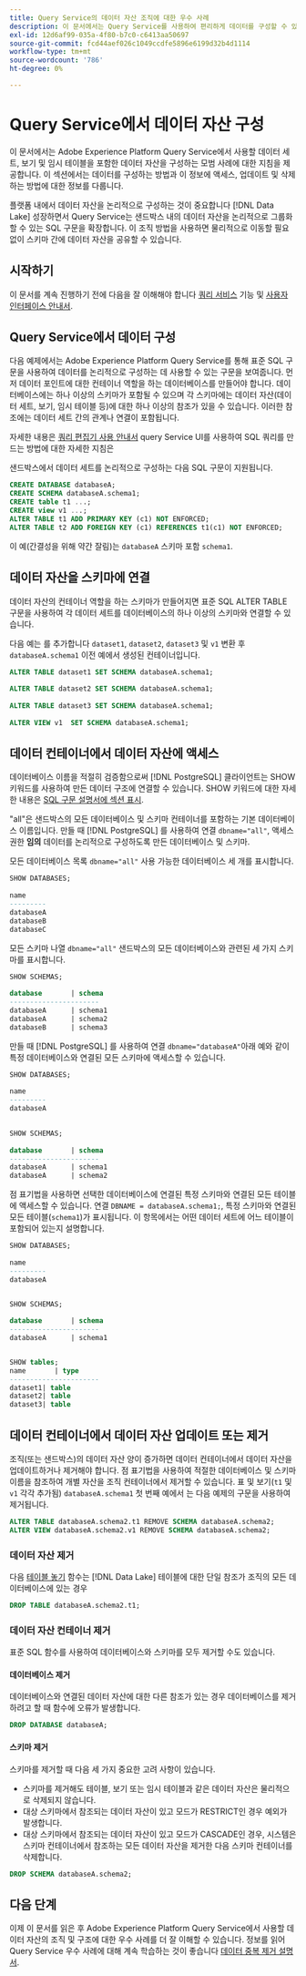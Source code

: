 ```yaml
---
title: Query Service의 데이터 자산 조직에 대한 우수 사례
description: 이 문서에서는 Query Service를 사용하여 편리하게 데이터를 구성할 수 있는 논리적 방법을 간략하게 설명합니다.
exl-id: 12d6af99-035a-4f80-b7c0-c6413aa50697
source-git-commit: fcd44aef026c1049ccdfe5896e6199d32b4d1114
workflow-type: tm+mt
source-wordcount: '786'
ht-degree: 0%

---
```


# Query Service에서 데이터 자산 구성

이 문서에서는 Adobe Experience Platform Query Service에서 사용할 데이터 세트, 보기 및 임시 테이블을 포함한 데이터 자산을 구성하는 모범 사례에 대한 지침을 제공합니다. 이 섹션에서는 데이터를 구성하는 방법과 이 정보에 액세스, 업데이트 및 삭제하는 방법에 대한 정보를 다룹니다.

플랫폼 내에서 데이터 자산을 논리적으로 구성하는 것이 중요합니다 [!DNL Data Lake] 성장하면서 Query Service는 샌드박스 내의 데이터 자산을 논리적으로 그룹화할 수 있는 SQL 구문을 확장합니다. 이 조직 방법을 사용하면 물리적으로 이동할 필요 없이 스키마 간에 데이터 자산을 공유할 수 있습니다.

## 시작하기

이 문서를 계속 진행하기 전에 다음을 잘 이해해야 합니다 [쿼리 서비스](../home.md) 기능 및 [사용자 인터페이스 안내서](../ui/user-guide.md).

## Query Service에서 데이터 구성

다음 예제에서는 Adobe Experience Platform Query Service를 통해 표준 SQL 구문을 사용하여 데이터를 논리적으로 구성하는 데 사용할 수 있는 구문을 보여줍니다. 먼저 데이터 포인트에 대한 컨테이너 역할을 하는 데이터베이스를 만들어야 합니다. 데이터베이스에는 하나 이상의 스키마가 포함될 수 있으며 각 스키마에는 데이터 자산(데이터 세트, 보기, 임시 테이블 등)에 대한 하나 이상의 참조가 있을 수 있습니다. 이러한 참조에는 데이터 세트 간의 관계나 연결이 포함됩니다.

자세한 내용은 [쿼리 편집기 사용 안내서](../ui/user-guide.md) query Service UI를 사용하여 SQL 쿼리를 만드는 방법에 대한 자세한 지침은

샌드박스에서 데이터 세트를 논리적으로 구성하는 다음 SQL 구문이 지원됩니다.

```SQL
CREATE DATABASE databaseA;
CREATE SCHEMA databaseA.schema1;
CREATE table t1 ...;
CREATE view v1 ...;
ALTER TABLE t1 ADD PRIMARY KEY (c1) NOT ENFORCED;
ALTER TABLE t2 ADD FOREIGN KEY (c1) REFERENCES t1(c1) NOT ENFORCED;
```

이 예(간결성을 위해 약간 잘림)는 `databaseA` 스키마 포함 `schema1`.

## 데이터 자산을 스키마에 연결

데이터 자산의 컨테이너 역할을 하는 스키마가 만들어지면 표준 SQL ALTER TABLE 구문을 사용하여 각 데이터 세트를 데이터베이스의 하나 이상의 스키마와 연결할 수 있습니다.

다음 예는 를 추가합니다 `dataset1`, `dataset2`, `dataset3` 및 `v1` 변환 후 `databaseA.schema1` 이전 예에서 생성된 컨테이너입니다.

```SQL
ALTER TABLE dataset1 SET SCHEMA databaseA.schema1;
 
ALTER TABLE dataset2 SET SCHEMA databaseA.schema1;
 
ALTER TABLE dataset3 SET SCHEMA databaseA.schema1;
 
ALTER VIEW v1  SET SCHEMA databaseA.schema1;
```

## 데이터 컨테이너에서 데이터 자산에 액세스

데이터베이스 이름을 적절히 검증함으로써 [!DNL PostgreSQL] 클라이언트는 SHOW 키워드를 사용하여 만든 데이터 구조에 연결할 수 있습니다. SHOW 키워드에 대한 자세한 내용은 [SQL 구문 설명서에 섹션 표시](../sql/syntax.md#show).

&quot;all&quot;은 샌드박스의 모든 데이터베이스 및 스키마 컨테이너를 포함하는 기본 데이터베이스 이름입니다. 만들 때 [!DNL PostgreSQL] 를 사용하여 연결 `dbname="all"`, 액세스 권한 **임의** 데이터를 논리적으로 구성하도록 만든 데이터베이스 및 스키마.

모든 데이터베이스 목록 `dbname="all"` 사용 가능한 데이터베이스 세 개를 표시합니다.

```sql
SHOW DATABASES;
  
name     
---------
databaseA
databaseB
databaseC
```

모든 스키마 나열 `dbname="all"` 샌드박스의 모든 데이터베이스와 관련된 세 가지 스키마를 표시합니다.

```SQL
SHOW SCHEMAS;
  
database       | schema
----------------------
databaseA      | schema1
databaseA      | schema2
databaseB      | schema3
```

만들 때 [!DNL PostgreSQL] 를 사용하여 연결 `dbname="databaseA"`아래 예와 같이 특정 데이터베이스와 연결된 모든 스키마에 액세스할 수 있습니다.

```sql
SHOW DATABASES;
  
name     
---------
databaseA
 

SHOW SCHEMAS;
  
database       | schema
----------------------
databaseA      | schema1
databaseA      | schema2
```

점 표기법을 사용하면 선택한 데이터베이스에 연결된 특정 스키마와 연결된 모든 테이블에 액세스할 수 있습니다. 연결 `DBNAME = databaseA.schema1;`, 특정 스키마와 연결된 모든 테이블(`schema1`)가 표시됩니다. 이 항목에서는 어떤 데이터 세트에 어느 테이블이 포함되어 있는지 설명합니다.

```sql
SHOW DATABASES;
  
name     
---------
databaseA


SHOW SCHEMAS;
  
database       | schema
----------------------
databaseA      | schema1


SHOW tables;
name       | type
----------------------
dataset1| table
dataset2| table
dataset3| table
```

## 데이터 컨테이너에서 데이터 자산 업데이트 또는 제거

조직(또는 샌드박스)의 데이터 자산 양이 증가하면 데이터 컨테이너에서 데이터 자산을 업데이트하거나 제거해야 합니다. 점 표기법을 사용하여 적절한 데이터베이스 및 스키마 이름을 참조하여 개별 자산을 조직 컨테이너에서 제거할 수 있습니다. 표 및 보기(`t1` 및 `v1` 각각 추가됨) `databaseA.schema1` 첫 번째 예에서 는 다음 예제의 구문을 사용하여 제거됩니다.

```sql
ALTER TABLE databaseA.schema2.t1 REMOVE SCHEMA databaseA.schema2;
ALTER VIEW databaseA.schema2.v1 REMOVE SCHEMA databaseA.schema2;
```

### 데이터 자산 제거

다음 [테이블 놓기](../sql/syntax.md#drop-table) 함수는 [!DNL Data Lake] 테이블에 대한 단일 참조가 조직의 모든 데이터베이스에 있는 경우

```sql
DROP TABLE databaseA.schema2.t1;
```

### 데이터 자산 컨테이너 제거

표준 SQL 함수를 사용하여 데이터베이스와 스키마를 모두 제거할 수도 있습니다.

#### 데이터베이스 제거

데이터베이스와 연결된 데이터 자산에 대한 다른 참조가 있는 경우 데이터베이스를 제거하려고 할 때 함수에 오류가 발생합니다.

```sql
DROP DATABASE databaseA;
```

#### 스키마 제거

스키마를 제거할 때 다음 세 가지 중요한 고려 사항이 있습니다.

- 스키마를 제거해도 테이블, 보기 또는 임시 테이블과 같은 데이터 자산은 물리적으로 삭제되지 않습니다.
- 대상 스키마에서 참조되는 데이터 자산이 있고 모드가 RESTRICT인 경우 예외가 발생합니다.
- 대상 스키마에서 참조되는 데이터 자산이 있고 모드가 CASCADE인 경우, 시스템은 스키마 컨테이너에서 참조하는 모든 데이터 자산을 제거한 다음 스키마 컨테이너를 삭제합니다.

```sql
DROP SCHEMA databaseA.schema2;
```

## 다음 단계

이제 이 문서를 읽은 후 Adobe Experience Platform Query Service에서 사용할 데이터 자산의 조직 및 구조에 대한 우수 사례를 더 잘 이해할 수 있습니다. 정보를 읽어 Query Service 우수 사례에 대해 계속 학습하는 것이 좋습니다 [데이터 중복 제거 설명서](../essential-concepts/deduplication.md).
